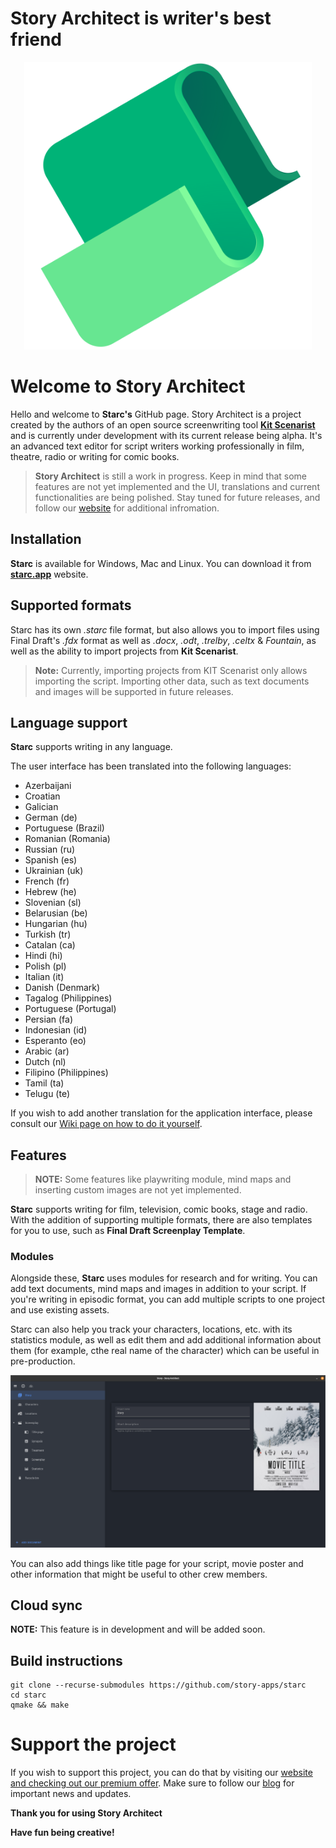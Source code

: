 # Story Architect is writer's best friend

<p align="center">
  <img width="460" height="460" src="./img/starc.png">
</p>

  

# Welcome to Story Architect
  

Hello and welcome to **Starc's** GitHub page. Story Architect is a project created by the authors of an open source screenwriting tool [**Kit Scenarist**](https://github.com/dimkanovikov/KITScenarist) and is currently under development with its current release being alpha. It's an advanced text editor for script writers working professionally in film, theatre, radio or writing for comic books.

> **Story Architect** is still a work in progress. Keep in mind that some features are not yet implemented and the UI, translations and current functionalities are being polished. Stay tuned for future releases, and follow our [website](https://starc.app/) for additional infromation. 

## Installation

  

**Starc** is available for Windows, Mac and Linux. You can download it from [**starc.app**](https://starc.app/download) website.

  

## Supported formats

  

Starc has its own *.starc* file format, but also allows you to import files using Final Draft's *.fdx* format as well as *.docx*, *.odt*, *.trelby*, *.celtx* & *Fountain*, as well as the ability to import projects from **Kit Scenarist**.

  

>  **Note:** Currently, importing projects from KIT Scenarist only allows importing the script. Importing other data, such as text documents and images will be supported in future releases.

## Language support

**Starc** supports writing in any language.

The user interface has been translated into the following languages:

- Azerbaijani
- Croatian
- Galician
- German (de)
- Portuguese (Brazil)
- Romanian (Romania)
- Russian (ru) 
- Spanish (es) 
- Ukrainian (uk) 
- French (fr) 
- Hebrew (he) 
- Slovenian (sl) 
- Belarusian (be) 
- Hungarian (hu) 
- Turkish (tr) 
- Catalan (ca) 
- Hindi (hi) 
- Polish (pl) 
- Italian (it) 
- Danish (Denmark) 
- Tagalog (Philippines) 
- Portuguese (Portugal) 
- Persian (fa) 
- Indonesian (id) 
- Esperanto (eo) 
- Arabic (ar) 
- Dutch (nl) 
- Filipino (Philippines) 
- Tamil (ta)
- Telugu (te) 

If you wish to add another translation for the application interface, please consult our [Wiki page on how to do it yourself](https://github.com/story-apps/starc/wiki/How-to-add-the-translation-of-Story-Architect-to-your-native-language-or-improve-the-existing-version?).


## Features

> **NOTE:** Some features like playwriting module, mind maps and inserting custom images are not yet implemented. 

**Starc** supports writing for film, television, comic books, stage and radio. With the addition of supporting multiple formats, there are also templates for you to use, such as **Final Draft Screenplay Template**. 

### Modules

Alongside these, **Starc** uses modules for research and for writing. You can add text documents, mind maps and images in addition to your script. If you're writing in episodic format, you can add multiple scripts to one project and use existing assets.

Starc can also help you track your characters, locations, etc. with its statistics module, as well as edit them and add additional information about them (for example, cthe real name of the character) which can be useful in pre-production.

![Modules](./img/modules.png)

You can also add things like title page for your script, movie poster and other information that might be useful to other crew members.

## Cloud sync

**NOTE:** This feature is in development and will be added soon.

## Build instructions


    git clone --recurse-submodules https://github.com/story-apps/starc
    cd starc
    qmake && make

# Support the project
If you wish to support this project, you can do that by visiting our [website and checking out our premium offer](https://starc.app/pricing). Make sure to follow our [blog](https://starc.app/blog/) for important news and updates.

**Thank you for using Story Architect**

**Have fun being creative!**
